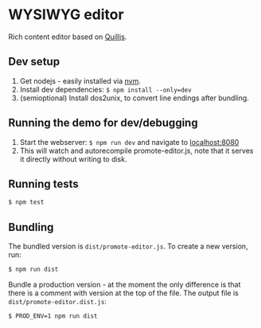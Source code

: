 # WYSIWYG editor

Rich content editor based on [Quilljs](https://quilljs.com/).

## Dev setup

1. Get nodejs - easily installed via [nvm](http://nvm.sh/).
2. Install dev dependencies: `$ npm install --only=dev`
3. (semioptional) Install dos2unix, to convert line endings after bundling.

## Running the demo for dev/debugging

1. Start the webserver: `$ npm run dev` and navigate to [localhost:8080](http://localhost:8080)
2. This will watch and autorecompile promote-editor.js, note that it serves it directly without writing to disk.

## Running tests

``` bash
$ npm test
```

## Bundling

The bundled version is `dist/promote-editor.js`. To create a new version, run:
``` bash
$ npm run dist
```

Bundle a production version - at the moment the only difference is that there is a comment with version at the top of the file. The output file is `dist/promote-editor.dist.js`:
``` bash
$ PROD_ENV=1 npm run dist
```
